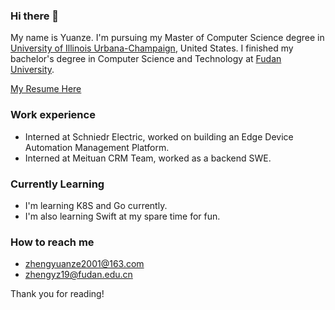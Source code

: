 ### Hi there 👋

<!--[![Anurag's GitHub stats](https://github-readme-stats.vercel.app/api?username=principlezheng&theme=dracula&count_private=true&hide=prs)](https://github.com/anuraghazra/github-readme-stats)-->
<!--[![Top Langs](https://github-readme-stats.vercel.app/api/top-langs/?username=principlezheng&hide=html,Tex,css&layout=compact)](https://github.com/anuraghazra/github-readme-stats)-->

My name is Yuanze. I'm pursuing my Master of Computer Science degree in [University of Illinois Urbana-Champaign](https://illinois.edu/), United States. I finished my bachelor's degree in Computer Science and Technology at [Fudan University](https://cs.fudan.edu.cn/).
<!-- [Master of Science in Professional Computer Science](https://www.sfu.ca/computing/current-students/graduate-students/academic-programs/professional-master-of-science-in-computer-science.html) degree in Simon Fraser University, BC, Canada.
 -->
[My Resume Here](./Resume-Evan-Zheng.pdf)
### Work experience
- Interned at Schniedr Electric, worked on building an Edge Device Automation Management Platform.
- Interned at Meituan CRM Team, worked as a backend SWE.

### Currently Learning

- I'm learning K8S and Go currently.
- I'm also learning Swift at my spare time for fun.

### How to reach me

- zhengyuanze2001@163.com 
- zhengyz19@fudan.edu.cn

Thank you for reading!
